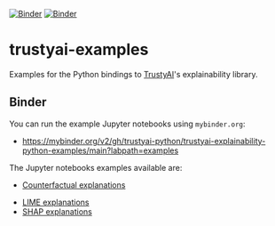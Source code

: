 [![Binder](https://mybinder.org/badge_logo.svg)](https://mybinder.org/v2/gh/trustyai-python/examples/main)
[![Binder](https://mybinder.org/badge_logo.svg)](https://mybinder.org/v2/gh/trustyai-python/trustyai-explainability-python-examples/main?labpath=examples)
# trustyai-examples

Examples for the Python bindings to [TrustyAI](https://kogito.kie.org/trustyai/)'s explainability library.

## Binder

You can run the example Jupyter notebooks using `mybinder.org`:

- https://mybinder.org/v2/gh/trustyai-python/trustyai-explainability-python-examples/main?labpath=examples


The Jupyter notebooks examples available are:

- [Counterfactual explanations](examples/Counterfactuals.ipynb)
* [LIME explanations](examples/Lime.ipynb)
* [SHAP explanations](examples/SHAP.ipynb)